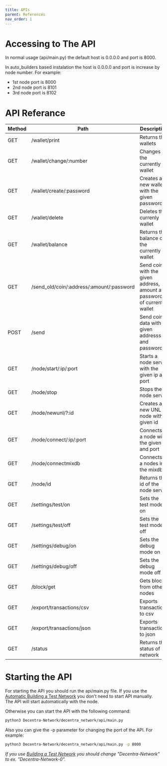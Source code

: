 ```yaml
---
title: APIs
parent: References
nav_order: 1
---
```


# Accessing to The API

In normal usage (api/main.py) the default host is 0.0.0.0 and port is 8000.

In auto_builders based instalation the host is 0.0.0.0 and port is
increase by node number. For example:

- 1st node port is 8000
- 2nd node port is 8101
- 3rd node port is 8102

# API Referance

| Method | Path                                      | Description                                                               |
| ------ | ----------------------------------------- | ------------------------------------------------------------------------- |
| GET    | /wallet/print                             | Returns the wallets                                                       |
| GET    | /wallet/change/:number                    | Changes the currently wallet                                              |
| GET    | /wallet/create/:password                  | Creates a new wallet with the given password                              |
| GET    | /wallet/delete                            | Deletes the currenly wallet                                               |
| GET    | /wallet/balance                           | Returns the balance of the currently wallet                               |
| GET    | /send_old/coin/:address/:amount/:password | Send coin with the given address, amount and password of currently wallet |
| POST   | /send                                     | Send coin, data with given addresss and password.                         |
| GET    | /node/start/:ip/:port                     | Starts a node server with the given ip and port                           |
| GET    | /node/stop                                | Stops the node server                                                     |
| GET    | /node/newunl/?:id                         | Creates a new UNL node with given id                                      |
| GET    | /node/connect/:ip/:port                   | Connects to a node with the given ip and port                             |
| GET    | /node/connectmixdb                        | Connects to a nodes in the mixdb                                          |
| GET    | /node/id                                  | Returns the id of the node server                                         |
| GET    | /settings/test/on                         | Sets the test mode on                                                     |
| GET    | /settings/test/off                        | Sets the test mode off                                                    |
| GET    | /settings/debug/on                        | Sets the debug mode on                                                    |
| GET    | /settings/debug/off                       | Sets the debug mode off                                                   |
| GET    | /block/get                                | Gets block from other nodes                                               |
| GET    | /export/transactions/csv                  | Exports transactions to csv                                               |
| GET    | /export/transactions/json                 | Exports transactions to json                                              |
| GET    | /status                                   | Returns the status of network                                             |

# Starting the API

For starting the API you should run the api/main.py file. If you use the [Automatic Building a Test Network](https://docs.decentranetwork.org/building_a_test_network/automatic.html) you don't need to start API manually. The API will start automatically with the node.

Otherwise you can start the API with the following command:

```bash
python3 Decentra-Network/decentra_network/api/main.py
```

Also you can give the -p parameter for changing the port of the API. For example:

```bash
python3 Decentra-Network/decentra_network/api/main.py -p 8000
```

_If you use [Building a Test Network](https://docs.decentranetwork.org/building_a_test_network/) you should change "Decentra-Network" to ex. "Decentra-Network-0"._

